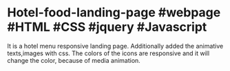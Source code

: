 # Hotel-food-landing-page #webpage #HTML #CSS #jquery #Javascript

It is a hotel menu responsive landing page. Additionally added the animative texts,images with css. The colors of the icons are responsive and it will change the color, because of media animation.
